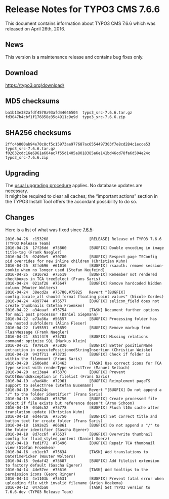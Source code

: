Release Notes for TYPO3 CMS 7.6.6
=================================

This document contains information about TYPO3 CMS 7.6.6 which was
released on April 26th, 2016.

News
----

This version is a maintenance release and contains bug fixes only.

Download
--------

<https://typo3.org/download/>

MD5 checksums
-------------

    ba1b13e382afdf4570a93afd44646504  typo3_src-7.6.6.tar.gz
    fd3047b4cbf1f176858e35c4911c9e9d  typo3_src-7.6.6.zip

SHA256 checksums
----------------

    2ffc4b800ab94e70c8cf5c15973ae977687ac6554497303f7e8cd284c1ecce53  typo3_src-7.6.6.tar.gz
    f02632cdc16e6961a604ac7f55d1405a8018385a6e141bd46cd78fa6d504e24c  typo3_src-7.6.6.zip

Upgrading
---------

The [usual upgrading
procedure](https://docs.typo3.org/typo3cms/InstallationGuide/) applies.
No database updates are necessary.\
It might be required to clear all caches; the “important actions”
section in the TYPO3 Install Tool offers the accordant possibility to do
so.

Changes
-------

Here is a list of what was fixed since
[7.6.5](TYPO3_CMS_7.6.5 "wikilink"):

    2016-04-26  c153268                  [RELEASE] Release of TYPO3 7.6.6 (TYPO3 Release Team)
    2016-04-26  17f26dd  #75860          [BUGFIX] Double encoding in image title-tag (Frank Naegler)
    2016-04-25  02490e9  #70780          [BUGFIX] Respect page TSConfig pid overrides for new inline children (Christian Kuhn)
    2016-04-25  8ffd696  #61016          [BUGFIX] rsaauth: remove session-cookie when no longer used (Stefan Neufeind)
    2016-04-25  c9167e2  #75519          [BUGFIX] Remember not rendered checkboxes in TCA treeSelect (Frans Saris)
    2016-04-24  021af28  #75647          [BUGFIX] Remove hardcoded hidden column (Wouter Wolters)
    2016-04-24  38ecd2a  #75780,#75825   Revert "[BUGFIX] config.locale_all should format floating point values" (Nicole Cordes)
    2016-04-24  4897744  #75577          [BUGFIX] selicon_field does not create thumbnails (Stefan Froemken)
    2016-04-22  a34eaaf  #75754          [TASK] Document further options for mail post processor (Daniel Siepmann)
    2016-04-22  e73a36a  #56557          [BUGFIX] Processing folder has now nested subfolders (Alina Fleser)
    2016-04-22  fa95591  #75859          [BUGFIX] Remove markup from FlashMessage (Frank Naegler)
    2016-04-21  851f4f9  #75783          [BUGFIX] Missing relations command: optimize SQL (Markus Klein)
    2016-04-21  f9791c9  #75830          [BUGFIX] Better positionName extraction in executePositionedStringInsertion (Christian Weiske)
    2016-04-20  943f711  #73735          [BUGFIX] Check if folder is within the filemount (Frans Saris)
    2016-04-20  2606e0d  #75463          [TASK] Use correct icons for TCA type select with renderType selectTree (Manuel Selbach)
    2016-04-20  ac13aa4  #75370          [BUGFIX] Prevent OutOfBoundsException in filelist (Frans Saris)
    2016-04-19  a3ad40c  #72961          [BUGFIX] Reimplement pageTS support to selectTree (Stefan Busemann)
    2016-04-19  8ee424c                  Revert "[BUGFIX] Do not append a "/" to the folder identifier" (Frans Saris)
    2016-04-19  a286b43  #75756          [BUGFIX] Create processed file object if file exists but reference doesn't (Arno Schoon)
    2016-04-19  04d6c52  #75778          [BUGFIX] Flush l10n cache after translation update (Christian Kuhn)
    2016-04-18  ed4e716  #75750          [BUGFIX] Set correct title and button text for create folder (Frans Saris)
    2016-04-18  1692e25  #66861          [BUGFIX] Do not append a "/" to the folder identifier (Sascha Egerer)
    2016-04-18  8d7cc6f  #75537          [BUGFIX] Overwrite thumbnail config for fluid_styled_content (Daniel Goerz)
    2016-04-18  fed1f72  #75496          [BUGFIX] Repair TCA thumbnail view (Stefan Froemken)
    2016-04-16  eb1ecb7  #75634          [TASK] Add translations to DateTimePicker (Wouter Wolters)
    2016-04-15  9edaf42  #75687          [BUGFIX] Add filelist extension to factory default (Sascha Egerer)
    2016-04-14  4de57ee  #75616          [TASK] Add tooltips to the permission icons (Georg Ringer)
    2016-04-13  4e1103b  #75531          [BUGFIX] Prevent fatal error when uploading file with invalid filename (Arjen Hoekema)
    2016-04-12  047d5a0                  [TASK] Set TYPO3 version to 7.6.6-dev (TYPO3 Release Team)


